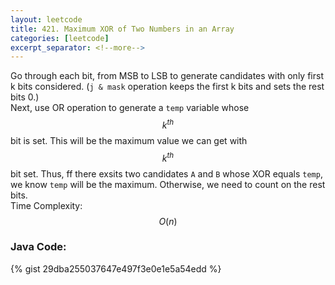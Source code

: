 ```yaml
---
layout: leetcode
title: 421. Maximum XOR of Two Numbers in an Array
categories: [leetcode]
excerpt_separator: <!--more-->
---
```

Go through each bit, from MSB to LSB to generate candidates with only first k bits considered. (`j & mask` operation keeps the first k bits and sets the rest bits 0.)  
Next, use OR operation to generate a `temp` variable whose $$k^{th}$$ bit is set. This will be the maximum value we can get with $$k^{th}$$ bit set. Thus, ff there exsits two candidates `A` and `B` whose XOR equals `temp`, we know `temp` will be the maximum. Otherwise, we need to count on the rest bits.  
Time Complexity: $$O(n)$$
<!--more-->

### Java Code:
{% gist 29dba255037647e497f3e0e1e5a54edd %}
<div
  class="fb-like"
  data-share="true"
  data-width="450"
  data-show-faces="true">
</div>
<div class="fb-comments" data-href="https://tyge318.github.io/{{page.title}}/" data-numposts="10"></div>
